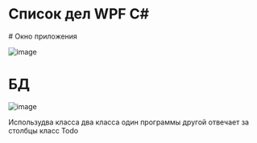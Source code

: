 <h1 >Список дел WPF C# </h1>
# Окно приложения
  
  ![image](https://user-images.githubusercontent.com/115609006/206979367-c8af2f08-eb6f-4002-8c64-49b50e2ee594.png)
  
# БД
<p align="center">
  
  ![image](https://user-images.githubusercontent.com/115609006/206979641-e238d7d3-4141-468d-8a9e-143ada5b1c9f.png)
  
</p>
Использудва класса два класса один программы другой отвечает за столбцы класс Todo

